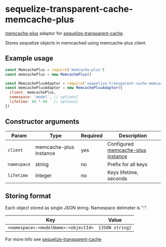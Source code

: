# sequelize-transparent-cache-memcache-plus

[memcache-plus](https://www.npmjs.com/package/memcache-plus) adaptor for [sequelize-transparent-cache](https://www.npmjs.com/package/sequelize-transparent-cache).

Stores sequelize objects in memcached using memcache-plus client.

## Example usage

```javascript
const MemcachePlus = require('memcache-plus')
const memcachePlus = new MemcachePlus()

const MemcachePlusAdaptor = require('sequelize-transparent-cache-memcache-plus')
const memcachePlusAdaptor = new MemcachePlusAdaptor({
  client: memcachePlus,
  namespace: 'model', // optional
  lifetime: 60 * 60   // optional
})

```

## Constructor arguments

| Param       | Type             | Required | Description                                                                     |
|-------------|------------------|----------|---------------------------------------------------------------------------------|
| `client`    | memcache-plus instance | yes      | Configured [memcache-plus instance](http://memcache-plus.com/initialization.html) |
| `namespace` | string           | no       | Prefix for all keys                                                             |
| `lifetime`  | integer          | no       | Keys lifetime, seconds                                                          |

## Storing format
Each object stored as single JSON string.
Namespace delimeter is ":".

| Key                                  | Value           |
|--------------------------------------|-----------------|
| `<namespace>:<modelName>:<objectId>` | `{JSON string}` |

For more info see [sequelize-transparent-cache](https://www.npmjs.com/package/sequelize-transparent-cache)